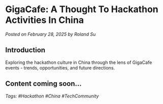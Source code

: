 # GigaCafe: A Thought To Hackathon Activities In China

*Posted on February 28, 2025 by Roland Su*

## Introduction

Exploring the hackathon culture in China through the lens of GigaCafe events - trends, opportunities, and future directions.

## Content coming soon...

*Tags: #Hackathon #China #TechCommunity* 